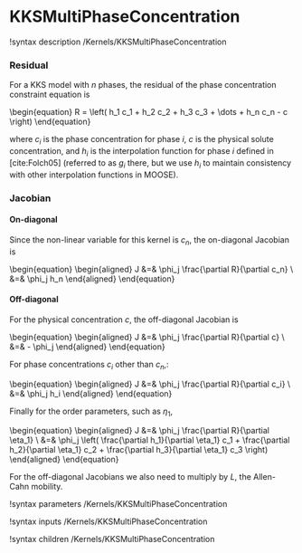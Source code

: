 # KKSMultiPhaseConcentration

!syntax description /Kernels/KKSMultiPhaseConcentration

### Residual

For a KKS model with $n$ phases, the residual of the phase concentration
constraint equation is

\begin{equation}
R = \left( h_1 c_1 + h_2 c_2 + h_3 c_3 + \dots + h_n c_n - c  \right)
\end{equation}

where $c_i$ is the phase concentration for phase $i$, $c$ is the physical solute
concentration, and $h_i$ is the interpolation function for phase $i$ defined in
[cite:Folch05] (referred to as $g_i$ there, but we use $h_i$ to maintain
consistency with other interpolation functions in MOOSE).

### Jacobian

#### On-diagonal

Since the non-linear variable for this kernel is $c_n$, the on-diagonal Jacobian is

\begin{equation}
\begin{aligned}
J &=& \phi_j \frac{\partial R}{\partial c_n} \\
&=& \phi_j h_n
\end{aligned}
\end{equation}

#### Off-diagonal

For the physical concentration $c$, the off-diagonal Jacobian is

\begin{equation}
\begin{aligned}
J &=& \phi_j \frac{\partial R}{\partial c} \\
&=& - \phi_j
\end{aligned}
\end{equation}

For phase concentrations $c_i$ other than $c_n$,:

\begin{equation}
\begin{aligned}
J &=& \phi_j \frac{\partial R}{\partial c_i} \\
&=& \phi_j h_i
\end{aligned}
\end{equation}

Finally for the order parameters, such as $\eta_1$,

\begin{equation}
\begin{aligned}
J &=& \phi_j \frac{\partial R}{\partial \eta_1} \\
&=& \phi_j \left( \frac{\partial h_1}{\partial \eta_1} c_1 + \frac{\partial h_2}{\partial \eta_1} c_2 +  \frac{\partial h_3}{\partial \eta_1} c_3      \right)
\end{aligned}
\end{equation}

For the off-diagonal Jacobians we also need to multiply by $L$, the Allen-Cahn
mobility.

!syntax parameters /Kernels/KKSMultiPhaseConcentration

!syntax inputs /Kernels/KKSMultiPhaseConcentration

!syntax children /Kernels/KKSMultiPhaseConcentration
